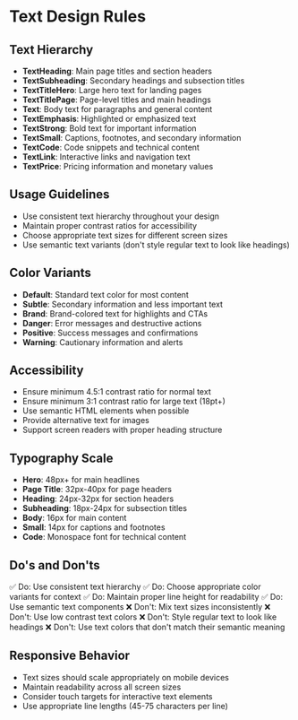# Text Design Rules

## Text Hierarchy
- **TextHeading**: Main page titles and section headers
- **TextSubheading**: Secondary headings and subsection titles
- **TextTitleHero**: Large hero text for landing pages
- **TextTitlePage**: Page-level titles and main headings
- **Text**: Body text for paragraphs and general content
- **TextEmphasis**: Highlighted or emphasized text
- **TextStrong**: Bold text for important information
- **TextSmall**: Captions, footnotes, and secondary information
- **TextCode**: Code snippets and technical content
- **TextLink**: Interactive links and navigation text
- **TextPrice**: Pricing information and monetary values

## Usage Guidelines
- Use consistent text hierarchy throughout your design
- Maintain proper contrast ratios for accessibility
- Choose appropriate text sizes for different screen sizes
- Use semantic text variants (don't style regular text to look like headings)

## Color Variants
- **Default**: Standard text color for most content
- **Subtle**: Secondary information and less important text
- **Brand**: Brand-colored text for highlights and CTAs
- **Danger**: Error messages and destructive actions
- **Positive**: Success messages and confirmations
- **Warning**: Cautionary information and alerts

## Accessibility
- Ensure minimum 4.5:1 contrast ratio for normal text
- Ensure minimum 3:1 contrast ratio for large text (18pt+)
- Use semantic HTML elements when possible
- Provide alternative text for images
- Support screen readers with proper heading structure

## Typography Scale
- **Hero**: 48px+ for main headlines
- **Page Title**: 32px-40px for page headers
- **Heading**: 24px-32px for section headers
- **Subheading**: 18px-24px for subsection titles
- **Body**: 16px for main content
- **Small**: 14px for captions and footnotes
- **Code**: Monospace font for technical content

## Do's and Don'ts
✅ Do: Use consistent text hierarchy
✅ Do: Choose appropriate color variants for context
✅ Do: Maintain proper line height for readability
✅ Do: Use semantic text components
❌ Don't: Mix text sizes inconsistently
❌ Don't: Use low contrast text colors
❌ Don't: Style regular text to look like headings
❌ Don't: Use text colors that don't match their semantic meaning

## Responsive Behavior
- Text sizes should scale appropriately on mobile devices
- Maintain readability across all screen sizes
- Consider touch targets for interactive text elements
- Use appropriate line lengths (45-75 characters per line)
